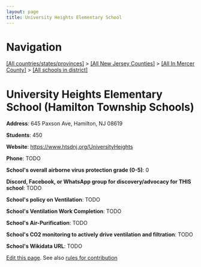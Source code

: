 ```yaml
---
layout: page
title: University Heights Elementary School
---
```

# Navigation

[[All countries/states/provinces]](../../../..) > [[All New Jersey Counties]](../../..) > [[All In Mercer County]](../..) > [[All schools in district]](..)

# University Heights Elementary School (Hamilton Township Schools)

**Address**: 645 Paxson Ave, Hamilton, NJ 08619

**Students**: 450

**Website**: <https://www.htsdnj.org/UniversityHeights>

**Phone**: TODO

**School's overall airborne virus protection grade (0-5)**: 0

**Discord, Facebook, or WhatsApp group for discovery/advocacy for THIS school**: TODO

**School's policy on Ventilation**: TODO

**School's Ventilation Work Completion**: TODO

**School's Air-Purification**: TODO

**School's CO2 monitoring to actively drive ventilation and filtration**: TODO

**School's Wikidata URL**: TODO


[Edit this page](https://github.com/ventilate-schools/NJ/edit/main/./Mercer/Hamilton_Township_Schools/University_Heights_Elementary_School.md). See also [rules for contribution](../../../contribution-rules/)
